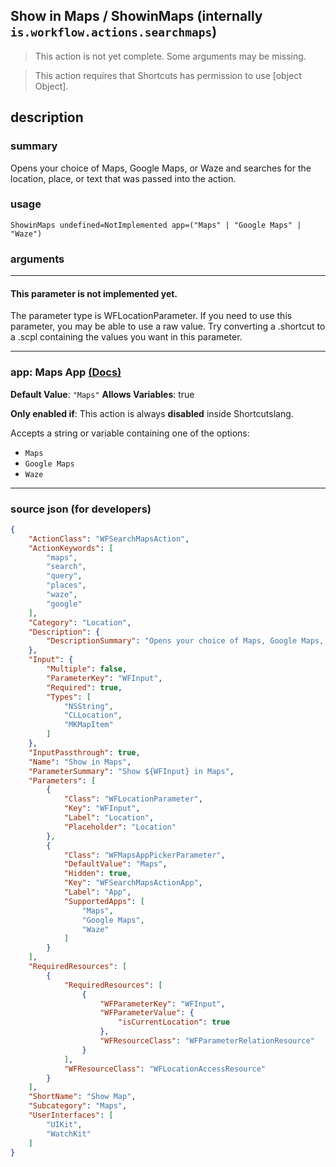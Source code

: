 
## Show in Maps / ShowinMaps (internally `is.workflow.actions.searchmaps`)

> This action is not yet complete. Some arguments may be missing.

> This action requires that Shortcuts has permission to use [object Object].


## description

### summary

Opens your choice of Maps, Google Maps, or Waze and searches for the location, place, or text that was passed into the action.


### usage
```
ShowinMaps undefined=NotImplemented app=("Maps" | "Google Maps" | "Waze")
```

### arguments

---

#### This parameter is not implemented yet.

The parameter type is WFLocationParameter. If you need to use this parameter, you may
be able to use a raw value. Try converting a .shortcut to a .scpl containing
the values you want in this parameter.

---

### app: Maps App [(Docs)](https://pfgithub.github.io/shortcutslang/gettingstarted#enum-select-field)
**Default Value**: `"Maps"`
**Allows Variables**: true

**Only enabled if**: This action is always **disabled** inside Shortcutslang.

Accepts a string 
or variable
containing one of the options:

- `Maps`
- `Google Maps`
- `Waze`

---

### source json (for developers)

```json
{
	"ActionClass": "WFSearchMapsAction",
	"ActionKeywords": [
		"maps",
		"search",
		"query",
		"places",
		"waze",
		"google"
	],
	"Category": "Location",
	"Description": {
		"DescriptionSummary": "Opens your choice of Maps, Google Maps, or Waze and searches for the location, place, or text that was passed into the action."
	},
	"Input": {
		"Multiple": false,
		"ParameterKey": "WFInput",
		"Required": true,
		"Types": [
			"NSString",
			"CLLocation",
			"MKMapItem"
		]
	},
	"InputPassthrough": true,
	"Name": "Show in Maps",
	"ParameterSummary": "Show ${WFInput} in Maps",
	"Parameters": [
		{
			"Class": "WFLocationParameter",
			"Key": "WFInput",
			"Label": "Location",
			"Placeholder": "Location"
		},
		{
			"Class": "WFMapsAppPickerParameter",
			"DefaultValue": "Maps",
			"Hidden": true,
			"Key": "WFSearchMapsActionApp",
			"Label": "App",
			"SupportedApps": [
				"Maps",
				"Google Maps",
				"Waze"
			]
		}
	],
	"RequiredResources": [
		{
			"RequiredResources": [
				{
					"WFParameterKey": "WFInput",
					"WFParameterValue": {
						"isCurrentLocation": true
					},
					"WFResourceClass": "WFParameterRelationResource"
				}
			],
			"WFResourceClass": "WFLocationAccessResource"
		}
	],
	"ShortName": "Show Map",
	"Subcategory": "Maps",
	"UserInterfaces": [
		"UIKit",
		"WatchKit"
	]
}
```
